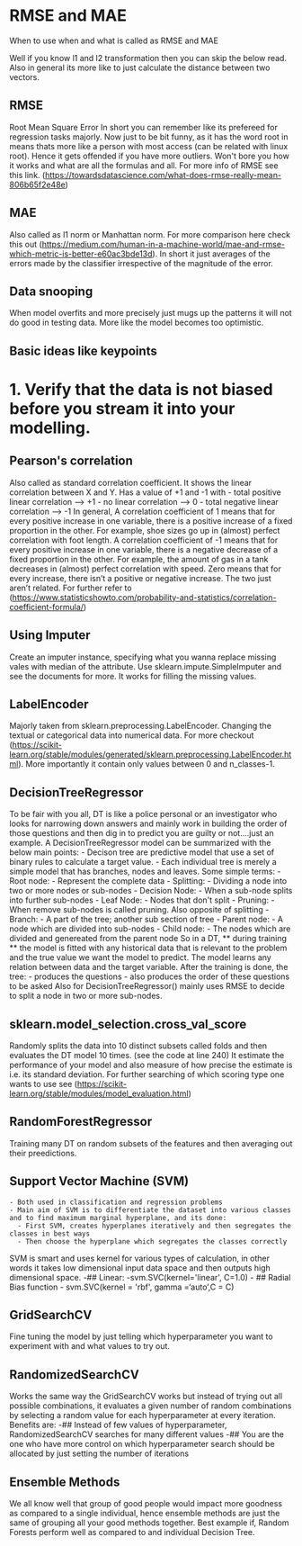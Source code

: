 # RMSE and MAE
When to use when and what is called as RMSE and MAE

Well if you know l1 and l2 transformation then you can skip the below read. Also in general its more like to just calculate the distance between two vectors.

## RMSE
Root Mean Square Error
In short you can remember like its prefereed for regression tasks majorly.
Now just to be bit funny, as it has the word root in means thats more like a person with most access (can be related with linux root). Hence it gets offended if you have more outliers. Won't bore you how it works and what are all the formulas and all. For more info of RMSE see this link. (https://towardsdatascience.com/what-does-rmse-really-mean-806b65f2e48e)

## MAE
Also called as l1 norm or Manhattan norm. For more comparison here check this out (https://medium.com/human-in-a-machine-world/mae-and-rmse-which-metric-is-better-e60ac3bde13d). In short it just averages of the errors made by the classifier irrespective of the magnitude of the error.

## Data snooping
When model overfits and more precisely just mugs up the patterns it will not do good in testing data. More like the model becomes too optimistic.

## Basic ideas like keypoints
# 1. Verify that the data is not biased before you stream it into your modelling.

## Pearson's correlation
Also called as standard correlation coefficient. It shows the linear correlation between X and Y. Has a value of +1 and -1 with
    - total positive linear correlation --> +1
    - no linear correlation --> 0
    - total negative linear correlation --> -1
In general,
A correlation coefficient of 1 means that for every positive increase in one variable, there is a positive increase of a fixed proportion in the other. For example, shoe sizes go up in (almost) perfect correlation with foot length.
A correlation coefficient of -1 means that for every positive increase in one variable, there is a negative decrease of a fixed proportion in the other. For example, the amount of gas in a tank decreases in (almost) perfect correlation with speed.
Zero means that for every increase, there isn’t a positive or negative increase. The two just aren’t related.
For further refer to (https://www.statisticshowto.com/probability-and-statistics/correlation-coefficient-formula/)

## Using Imputer
Create an imputer instance, specifying what you wanna replace missing vales with median of the attribute. Use sklearn.impute.SimpleImputer and see the documents for more. It works for filling the missing values.

## LabelEncoder
Majorly taken from sklearn.preprocessing.LabelEncoder. Changing the textual or categorical data into numerical data. For more checkout (https://scikit-learn.org/stable/modules/generated/sklearn.preprocessing.LabelEncoder.html). More importantly it contain only values between 0 and n_classes-1.

## DecisionTreeRegressor
To be fair with you all, DT is like a police personal or an investigator who looks for narrowing down answers and mainly work in building the order of those questions and then dig in to predict you are guilty or not....just an example.
A DecisionTreeRegressor model can be summarized with the below main points:
    - Decison tree are predictive model that use a set of binary rules to calculate a target value.
    - Each individual tree is merely a simple model that has branches, nodes and leaves.
Some simple terms:
    - Root node:
      - Represent the complete data
    - Splitting:
      - Dividing a node into two or more nodes or sub-nodes
    - Decision Node:
      - When a sub-node splits into further sub-nodes
    - Leaf Node:
      - Nodes that don't split
    - Pruning:
      - When remove sub-nodes is called pruning. Also opposite of splitting
    - Branch:
      - A part of the tree; another sub section of tree
    - Parent node:
      - A node which are divided into sub-nodes
    - Child node:
      - The nodes which are divided and genereated from the parent node
So in a DT, ** during training ** the model is fitted with any historical data that is relevant to the problem and the true value we want the model to predict. The model learns any relation between data and the target variable.
After the training is done, the tree:
    - produces the questions
    - also produces the order of these questions to be asked
Also for DecisionTreeRegressor() mainly uses RMSE to decide to split a node in two or more sub-nodes.

## sklearn.model_selection.cross_val_score
Randomly splits the data into 10 distinct subsets called folds and then evaluates the DT model 10 times. (see the code at line 240)
It estimate the performance of your model and also measure of how precise the estimate is i.e. its standard deviation.
For further searching of which scoring type one wants to use see (https://scikit-learn.org/stable/modules/model_evaluation.html)

## RandomForestRegressor
Training many DT on random subsets of the features and then averaging out their preedictions.

## Support Vector Machine (SVM)
    - Both used in classification and regression problems
    - Main aim of SVM is to differentiate the dataset into various classes and to find maximum marginal hyperplane, and its done:
      - First SVM, creates hyperplanes iteratively and then segregates the classes in best ways
      - Then choose the hyperplane which segregates the classes correctly
SVM is smart and uses kernel for various types of calculation, in other words it takes low dimensional input data space and then outputs high dimensional space.
    -## Linear:
        -svm.SVC(kernel='linear', C=1.0)
    - ## Radial Bias function
      - svm.SVC(kernel = 'rbf', gamma =‘auto’,C = C)

## GridSearchCV
Fine tuning the model by just telling which hyperparameter you want to experiment with and what values to try out.

## RandomizedSearchCV
Works the same way the GridSearchCV works but instead of trying out all possible combinations, it evaluates a given number of random combinations by selecting a random value for each hyperparameter at every iteration. Benefits are:
    -## Instead of few values of hyperparameter, RandomizedSearchCV searches for many different values
    -## You are the one who have more control on which hyperparameter search should be allocated by just setting the number of iterations

## Ensemble Methods
We all know well that group of good people would impact more goodness as compared to a single individual, hence ensemble methods are just the same of grouping all your good methods together. Best example if, Random Forests perform well as compared to and individual Decision Tree.
